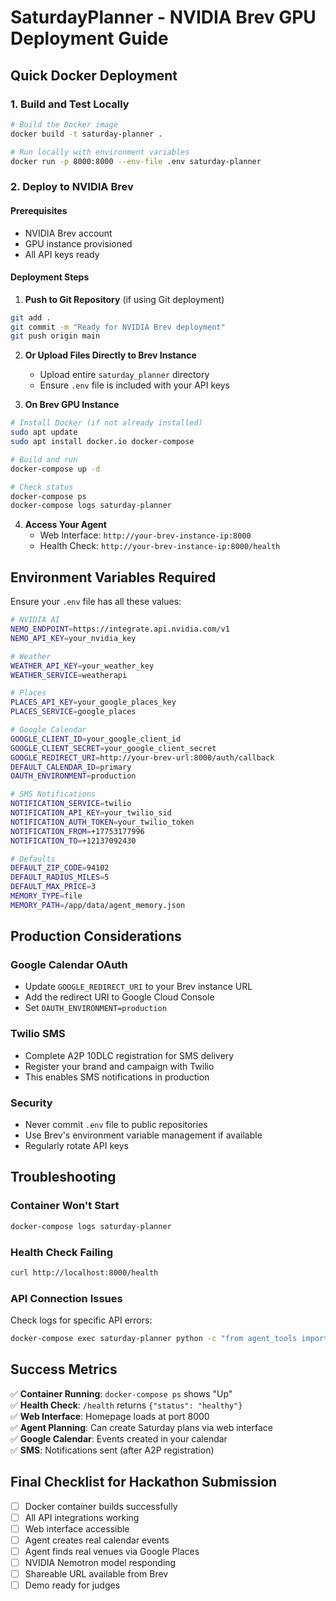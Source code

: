 # SaturdayPlanner - NVIDIA Brev GPU Deployment Guide

## Quick Docker Deployment

### 1. Build and Test Locally
```bash
# Build the Docker image
docker build -t saturday-planner .

# Run locally with environment variables
docker run -p 8000:8000 --env-file .env saturday-planner
```

### 2. Deploy to NVIDIA Brev

#### Prerequisites
- NVIDIA Brev account
- GPU instance provisioned
- All API keys ready

#### Deployment Steps

1. **Push to Git Repository** (if using Git deployment)
```bash
git add .
git commit -m "Ready for NVIDIA Brev deployment"
git push origin main
```

2. **Or Upload Files Directly to Brev Instance**
   - Upload entire `saturday_planner` directory
   - Ensure `.env` file is included with your API keys

3. **On Brev GPU Instance**
```bash
# Install Docker (if not already installed)
sudo apt update
sudo apt install docker.io docker-compose

# Build and run
docker-compose up -d

# Check status
docker-compose ps
docker-compose logs saturday-planner
```

4. **Access Your Agent**
   - Web Interface: `http://your-brev-instance-ip:8000`
   - Health Check: `http://your-brev-instance-ip:8000/health`

## Environment Variables Required

Ensure your `.env` file has all these values:

```bash
# NVIDIA AI
NEMO_ENDPOINT=https://integrate.api.nvidia.com/v1
NEMO_API_KEY=your_nvidia_key

# Weather
WEATHER_API_KEY=your_weather_key
WEATHER_SERVICE=weatherapi

# Places
PLACES_API_KEY=your_google_places_key
PLACES_SERVICE=google_places

# Google Calendar
GOOGLE_CLIENT_ID=your_google_client_id
GOOGLE_CLIENT_SECRET=your_google_client_secret
GOOGLE_REDIRECT_URI=http://your-brev-url:8000/auth/callback
DEFAULT_CALENDAR_ID=primary
OAUTH_ENVIRONMENT=production

# SMS Notifications
NOTIFICATION_SERVICE=twilio
NOTIFICATION_API_KEY=your_twilio_sid
NOTIFICATION_AUTH_TOKEN=your_twilio_token
NOTIFICATION_FROM=+17753177996
NOTIFICATION_TO=+12137092430

# Defaults
DEFAULT_ZIP_CODE=94102
DEFAULT_RADIUS_MILES=5
DEFAULT_MAX_PRICE=3
MEMORY_TYPE=file
MEMORY_PATH=/app/data/agent_memory.json
```

## Production Considerations

### Google Calendar OAuth
- Update `GOOGLE_REDIRECT_URI` to your Brev instance URL
- Add the redirect URI to Google Cloud Console
- Set `OAUTH_ENVIRONMENT=production`

### Twilio SMS
- Complete A2P 10DLC registration for SMS delivery
- Register your brand and campaign with Twilio
- This enables SMS notifications in production

### Security
- Never commit `.env` file to public repositories
- Use Brev's environment variable management if available
- Regularly rotate API keys

## Troubleshooting

### Container Won't Start
```bash
docker-compose logs saturday-planner
```

### Health Check Failing
```bash
curl http://localhost:8000/health
```

### API Connection Issues
Check logs for specific API errors:
```bash
docker-compose exec saturday-planner python -c "from agent_tools import *; print('Tools loaded successfully')"
```

## Success Metrics

✅ **Container Running**: `docker-compose ps` shows "Up"  
✅ **Health Check**: `/health` returns `{"status": "healthy"}`  
✅ **Web Interface**: Homepage loads at port 8000  
✅ **Agent Planning**: Can create Saturday plans via web interface  
✅ **Google Calendar**: Events created in your calendar  
✅ **SMS**: Notifications sent (after A2P registration)  

## Final Checklist for Hackathon Submission

- [ ] Docker container builds successfully
- [ ] All API integrations working  
- [ ] Web interface accessible
- [ ] Agent creates real calendar events
- [ ] Agent finds real venues via Google Places
- [ ] NVIDIA Nemotron model responding
- [ ] Shareable URL available from Brev
- [ ] Demo ready for judges